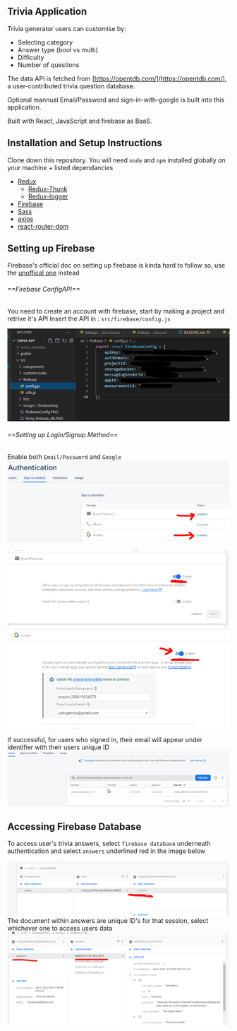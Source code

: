 ## Trivia Application 
Trivia generator users can customise by:
* Selecting category
* Answer type (bool vs multi) 
* Difficulty  
* Number of questions

The data API is fetched from [https://opentdb.com/](https://opentdb.com/), a user-contributed trivia question database. 

Optional mannual Email/Password and sign-in-with-google is built into this application. 

Built with React, JavaScript and firebase as BaaS. 


## Installation and Setup Instructions

Clone down this repository. You will need `node` and `npm` installed globally on your machine + listed dependancies 

* [Redux](https://redux.js.org/introduction/installation)
  * [Redux-Thunk](https://www.npmjs.com/package/redux-thunk)
  * [Redux-logger](https://www.npmjs.com/package/redux-logger)
* [Firebase](https://www.npmjs.com/package/firebase)
* [Sass](https://www.npmjs.com/package/sass)
* [axios](https://www.npmjs.com/package/axios)
* [react-router-dom](https://reactrouter.com/web/guides/quick-start)

## Setting up Firebase 
Firebase's official doc on setting up firebase is kinda hard to follow so, use the
[unoffical one](https://www.codegrepper.com/code-examples/shell/how+to+install+firebase+in+react+js) instead

###### ==Firebase ConfigAPI==

You need to create an account with firebase, start by making a project and retrive it's API
Insert the API in : ```src/firebase/config.js```

![firebaseConfig](/src/images/firebaseImg/firebaseConfig.PNG)




###### ==Setting up Login/Signup Method==
Enable both `Email/Password` and `Google`
![userAuth1](/src/images/firebaseImg/userAuth(1).PNG)


![userAuth2](/src/images/firebaseImg/userAuth(2).PNG)
![userAuth3](/src/images/firebaseImg/userAuth(3).PNG)

If successful, for users who signed in, their email will appear under identifier with their users unique ID    
![userAuth4](/src/images/firebaseImg/userAuth(4).PNG)




## Accessing Firebase Database

To access user's trivia answers, select ``firebase database`` underneath authentication and select ``answers`` underlined red in the image below

![triviaFirebaseDb1](/src/images/firebaseImg/trivia_firebase_db(1).PNG)
The document within answers are unique ID's for that session, select whichever one to access users data
![triviaFirebaseDb2](/src/images/firebaseImg/trivia_firebase_db(2).PNG)
